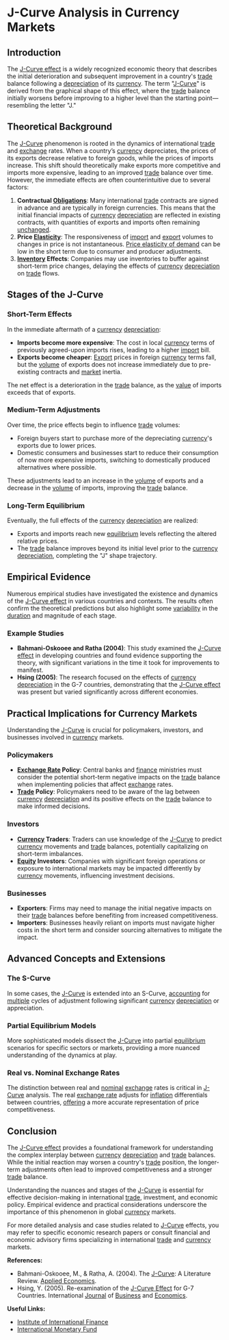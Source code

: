 # J-Curve Analysis in Currency Markets

## Introduction
The [J-Curve effect](../j/j-curve_effect.md) is a widely recognized economic theory that describes the initial deterioration and subsequent improvement in a country's [trade](../t/trade.md) balance following a [depreciation](../d/depreciation.md) of its [currency](../c/currency.md). The term "[J-Curve](../j/j-curve.md)" is derived from the graphical shape of this effect, where the [trade](../t/trade.md) balance initially worsens before improving to a higher level than the starting point—resembling the letter "J."

## Theoretical Background
The [J-Curve](../j/j-curve.md) phenomenon is rooted in the dynamics of international [trade](../t/trade.md) and [exchange](../e/exchange.md) rates. When a country’s [currency](../c/currency.md) depreciates, the prices of its exports decrease relative to foreign goods, while the prices of imports increase. This shift should theoretically make exports more competitive and imports more expensive, leading to an improved [trade](../t/trade.md) balance over time. However, the immediate effects are often counterintuitive due to several factors:

1. **Contractual [Obligations](../o/obligation.md)**: Many international [trade](../t/trade.md) contracts are signed in advance and are typically in foreign currencies. This means that the initial financial impacts of [currency](../c/currency.md) [depreciation](../d/depreciation.md) are reflected in existing contracts, with quantities of exports and imports often remaining [unchanged](../u/unchanged.md).
2. **Price [Elasticity](../e/elasticity.md)**: The responsiveness of [import](../i/import.md) and [export](../e/export.md) volumes to changes in price is not instantaneous. [Price elasticity of demand](../p/price_elasticity_of_demand.md) can be low in the short term due to consumer and producer adjustments.
3. **[Inventory](../i/inventory.md) Effects**: Companies may use inventories to buffer against short-term price changes, delaying the effects of [currency](../c/currency.md) [depreciation](../d/depreciation.md) on [trade](../t/trade.md) flows.

## Stages of the J-Curve

### Short-Term Effects
In the immediate aftermath of a [currency](../c/currency.md) [depreciation](../d/depreciation.md):

- **Imports become more expensive**: The cost in local [currency](../c/currency.md) terms of previously agreed-upon imports rises, leading to a higher [import](../i/import.md) bill.
- **Exports become cheaper**: [Export](../e/export.md) prices in foreign [currency](../c/currency.md) terms fall, but the [volume](../v/volume.md) of exports does not increase immediately due to pre-existing contracts and [market](../m/market.md) inertia.

The net effect is a deterioration in the [trade](../t/trade.md) balance, as the [value](../v/value.md) of imports exceeds that of exports.

### Medium-Term Adjustments
Over time, the price effects begin to influence [trade](../t/trade.md) volumes:

- Foreign buyers start to purchase more of the depreciating [currency](../c/currency.md)'s exports due to lower prices.
- Domestic consumers and businesses start to reduce their consumption of now more expensive imports, switching to domestically produced alternatives where possible.

These adjustments lead to an increase in the [volume](../v/volume.md) of exports and a decrease in the [volume](../v/volume.md) of imports, improving the [trade](../t/trade.md) balance.

### Long-Term Equilibrium
Eventually, the full effects of the [currency](../c/currency.md) [depreciation](../d/depreciation.md) are realized:

- Exports and imports reach new [equilibrium](../e/equilibrium.md) levels reflecting the altered relative prices.
- The [trade](../t/trade.md) balance improves beyond its initial level prior to the [currency](../c/currency.md) [depreciation](../d/depreciation.md), completing the "J" shape trajectory.

## Empirical Evidence
Numerous empirical studies have investigated the existence and dynamics of the [J-Curve effect](../j/j-curve_effect.md) in various countries and contexts. The results often confirm the theoretical predictions but also highlight some [variability](../v/variability.md) in the [duration](../d/duration.md) and magnitude of each stage.

### Example Studies
- **Bahmani-Oskooee and Ratha (2004)**: This study examined the [J-Curve effect](../j/j-curve_effect.md) in developing countries and found evidence supporting the theory, with significant variations in the time it took for improvements to manifest.
- **Hsing (2005)**: The research focused on the effects of [currency](../c/currency.md) [depreciation](../d/depreciation.md) in the G-7 countries, demonstrating that the [J-Curve effect](../j/j-curve_effect.md) was present but varied significantly across different economies.

## Practical Implications for Currency Markets
Understanding the [J-Curve](../j/j-curve.md) is crucial for policymakers, investors, and businesses involved in [currency](../c/currency.md) markets. 

### Policymakers
- **[Exchange Rate](../e/exchange_rate.md) Policy**: Central banks and [finance](../f/finance.md) ministries must consider the potential short-term negative impacts on the [trade](../t/trade.md) balance when implementing policies that affect [exchange](../e/exchange.md) rates.
- **[Trade](../t/trade.md) Policy**: Policymakers need to be aware of the lag between [currency](../c/currency.md) [depreciation](../d/depreciation.md) and its positive effects on the [trade](../t/trade.md) balance to make informed decisions.

### Investors
- **[Currency](../c/currency.md) Traders**: Traders can use knowledge of the [J-Curve](../j/j-curve.md) to predict [currency](../c/currency.md) movements and [trade](../t/trade.md) balances, potentially capitalizing on short-term imbalances.
- **[Equity](../e/equity.md) Investors**: Companies with significant foreign operations or exposure to international markets may be impacted differently by [currency](../c/currency.md) movements, influencing investment decisions.

### Businesses
- **Exporters**: Firms may need to manage the initial negative impacts on their [trade](../t/trade.md) balances before benefiting from increased competitiveness.
- **Importers**: Businesses heavily reliant on imports must navigate higher costs in the short term and consider sourcing alternatives to mitigate the impact.

## Advanced Concepts and Extensions
### The S-Curve
In some cases, the [J-Curve](../j/j-curve.md) is extended into an S-Curve, [accounting](../a/accounting.md) for [multiple](../m/multiple.md) cycles of adjustment following significant [currency](../c/currency.md) [depreciation](../d/depreciation.md) or appreciation.

### Partial Equilibrium Models
More sophisticated models dissect the [J-Curve](../j/j-curve.md) into partial [equilibrium](../e/equilibrium.md) scenarios for specific sectors or markets, providing a more nuanced understanding of the dynamics at play.

### Real vs. Nominal Exchange Rates
The distinction between real and [nominal](../n/nominal.md) [exchange](../e/exchange.md) rates is critical in [J-Curve](../j/j-curve.md) analysis. The real [exchange rate](../e/exchange_rate.md) adjusts for [inflation](../i/inflation.md) differentials between countries, [offering](../o/offering.md) a more accurate representation of price competitiveness.

## Conclusion
The [J-Curve effect](../j/j-curve_effect.md) provides a foundational framework for understanding the complex interplay between [currency](../c/currency.md) [depreciation](../d/depreciation.md) and [trade](../t/trade.md) balances. While the initial reaction may worsen a country's [trade](../t/trade.md) position, the longer-term adjustments often lead to improved competitiveness and a stronger [trade](../t/trade.md) balance.

Understanding the nuances and stages of the [J-Curve](../j/j-curve.md) is essential for effective decision-making in international [trade](../t/trade.md), investment, and economic policy. Empirical evidence and practical considerations underscore the importance of this phenomenon in global [currency](../c/currency.md) markets.

For more detailed analysis and case studies related to [J-Curve](../j/j-curve.md) effects, you may refer to specific economic research papers or consult financial and economic advisory firms specializing in international [trade](../t/trade.md) and [currency](../c/currency.md) markets.

**References:**
- Bahmani-Oskooee, M., & Ratha, A. (2004). The [J-Curve](../j/j-curve.md): A Literature Review. [Applied Economics](../a/applied_economics.md).
- Hsing, Y. (2005). Re-examination of the [J-Curve Effect](../j/j-curve_effect.md) for G-7 Countries. International [Journal](../j/journal.md) of [Business](../b/business.md) and [Economics](../e/economics.md).

**Useful Links:**
- [Institute of International Finance](https://www.iif.com)
- [International Monetary Fund](https://www.imf.org)
